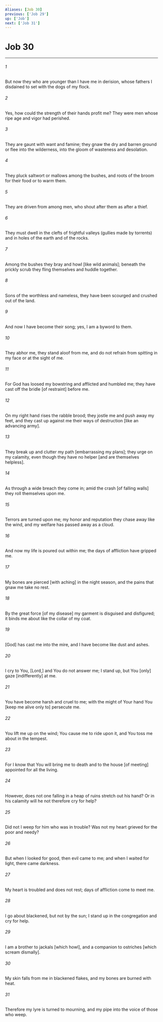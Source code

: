 ```yaml
---
Aliases: [Job 30]
previous: ['Job 29']
up: ['Job']
next: ['Job 31']
---
```

# Job 30

***


###### 1 


But now they who are younger than I have me in derision, whose fathers I disdained to set with the dogs of my flock. 


###### 2 


Yes, how could the strength of their hands profit me? They were men whose ripe age and vigor had perished. 


###### 3 


They are gaunt with want and famine; they gnaw the dry and barren ground or flee into the wilderness, into the gloom of wasteness and desolation. 


###### 4 


They pluck saltwort or mallows among the bushes, and roots of the broom for their food or to warm them. 


###### 5 


They are driven from among men, who shout after them as after a thief. 


###### 6 


They must dwell in the clefts of frightful valleys (gullies made by torrents) and in holes of the earth and of the rocks. 


###### 7 


Among the bushes they bray and howl [like wild animals]; beneath the prickly scrub they fling themselves and huddle together. 


###### 8 


Sons of the worthless and nameless, they have been scourged and crushed out of the land. 


###### 9 


And now I have become their song; yes, I am a byword to them. 


###### 10 


They abhor me, they stand aloof from me, and do not refrain from spitting in my face or at the sight of me. 


###### 11 


For God has loosed my bowstring and afflicted and humbled me; they have cast off the bridle [of restraint] before me. 


###### 12 


On my right hand rises the rabble brood; they jostle me and push away my feet, and they cast up against me their ways of destruction [like an advancing army]. 


###### 13 


They break up and clutter my path [embarrassing my plans]; they urge on my calamity, even though they have no helper [and are themselves helpless]. 


###### 14 


As through a wide breach they come in; amid the crash [of falling walls] they roll themselves upon me. 


###### 15 


Terrors are turned upon me; my honor and reputation they chase away like the wind, and my welfare has passed away as a cloud. 


###### 16 


And now my life is poured out within me; the days of affliction have gripped me. 


###### 17 


My bones are pierced [with aching] in the night season, and the pains that gnaw me take no rest. 


###### 18 


By the great force [of my disease] my garment is disguised and disfigured; it binds me about like the collar of my coat. 


###### 19 


[God] has cast me into the mire, and I have become like dust and ashes. 


###### 20 


I cry to You, [Lord,] and You do not answer me; I stand up, but You [only] gaze [indifferently] at me. 


###### 21 


You have become harsh and cruel to me; with the might of Your hand You [keep me alive only to] persecute me. 


###### 22 


You lift me up on the wind; You cause me to ride upon it, and You toss me about in the tempest. 


###### 23 


For I know that You will bring me to death and to the house [of meeting] appointed for all the living. 


###### 24 


However, does not one falling in a heap of ruins stretch out his hand? Or in his calamity will he not therefore cry for help? 


###### 25 


Did not I weep for him who was in trouble? Was not my heart grieved for the poor and needy? 


###### 26 


But when I looked for good, then evil came to me; and when I waited for light, there came darkness. 


###### 27 


My heart is troubled and does not rest; days of affliction come to meet me. 


###### 28 


I go about blackened, but not by the sun; I stand up in the congregation and cry for help. 


###### 29 


I am a brother to jackals [which howl], and a companion to ostriches [which scream dismally]. 


###### 30 


My skin falls from me in blackened flakes, and my bones are burned with heat. 


###### 31 


Therefore my lyre is turned to mourning, and my pipe into the voice of those who weep.
